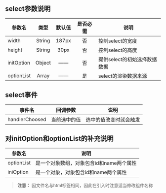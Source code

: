 ## **select参数说明**
参数名    |   类型  | 默认值| 是否必需|说明
----------|:------:|:-----:|:------:|---
width     | String | 187px |    否  | 控制select的宽度
height    | String | 30px  |    否  | 控制select的高度
initOption| Object | ——    |    否  | 提供select的初始选择数据数据
optionList| Array  | ——    |    是  | select的渲染数据来源



## **select事件**
事件名|回调参数|说明
------|:-----:|---
handlerChoosed|当前选中的值|选中的值改变时就会触发



## **对initOption和optionList的补充说明**
参数名|说明
---|---
optionList| 是一个对象数组，对象包含id和name两个属性
iniOption|  是一个对象，对象包含id和name两个属性


> **注意：** 因文件名与html标签相同，因此在引入时注意适当修改组件名称
